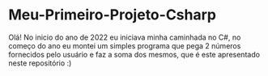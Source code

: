 # Meu-Primeiro-Projeto-Csharp
Olá! No inicio do ano de 2022 eu iniciava minha caminhada no C#, no começo do ano eu montei um simples programa que pega 2 números fornecidos pelo usuário 
e faz a soma dos mesmos, que é este apresentado neste repositório :)
